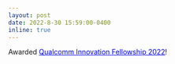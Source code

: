 ```yaml
---
layout: post
date: 2022-8-30 15:59:00-0400
inline: true
---
```

Awarded <a href="https://www.qualcomm.com/research/university-relations/innovation-fellowship/2022-north-america" style="color: blue">Qualcomm Innovation Fellowship 2022</a>!
